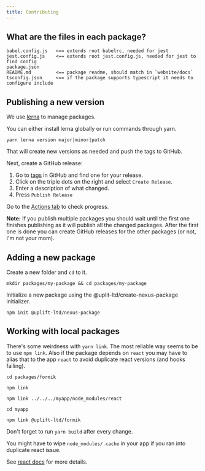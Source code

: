 ```yaml
---
title: Contributing
---
```


## What are the files in each package?

```
babel.config.js   <== extends root babelrc, needed for jest
jest.config.js    <== extends root jest.config.js, needed for jest to find config
package.json
README.md         <== package readme, should match in `website/docs`
tsconfig.json     <== if the package supports typescript it needs to configure include
```

## Publishing a new version

We use [lerna](https://github.com/lerna/lerna) to manage packages.

You can either install lerna globally or run commands through yarn.

    yarn lerna version major|minor|patch

That will create new versions as needed and push the tags to GitHub.

Next, create a GitHub release:

1. Go to [tags](https://github.com/uplift-ltd/nexus/tags) in GitHub and find one for your release.
2. Click on the triple dots on the right and select `Create Release`.
3. Enter a description of what changed.
4. Press `Publish Release`

Go to the [Actions tab](https://github.com/uplift-ltd/nexus/actions) to check progress.

**Note:** If you publish multiple packages you should wait until the first one finishes publishing
as it will publish all the changed packages. After the first one is done you can create GitHub
releases for the other packages (or not, I'm not your mom).

## Adding a new package

Create a new folder and `cd` to it.

    mkdir packages/my-package && cd packages/my-package

Initialize a new package using the @uplit-ltd/create-nexus-package initializer.

    npm init @uplift-ltd/nexus-package

## Working with local packages

There's some weirdness with `yarn link`. The most reliable way seems to be to use `npm link`. Also
if the package depends on `react` you may have to alias that to the app `react` to avoid duplicate
react versions (and hooks failing).

    cd packages/formik

    npm link

    npm link ../../../myapp/node_modules/react

    cd myapp

    npm link @uplift-ltd/formik

Don't forget to run `yarn build` after every change.

You might have to wipe `node_modules/.cache` in your app if you ran into duplicate react issue.

See [react docs](https://reactjs.org/warnings/invalid-hook-call-warning.html#duplicate-react) for
more details.
